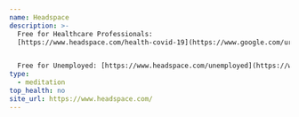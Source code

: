 ```yaml
---
name: Headspace
description: >-
  Free for Healthcare Professionals:
  [https://www.headspace.com/health-covid-19](https://www.google.com/url?q=https://www.headspace.com/health-covid-19&sa=D&ust=1592098159960000)


  Free for Unemployed: [https://www.headspace.com/unemployed](https://www.google.com/url?q=https://www.headspace.com/unemployed&sa=D&ust=1592098159960000)
type:
  - meditation
top_health: no
site_url: https://www.headspace.com/
---
```

